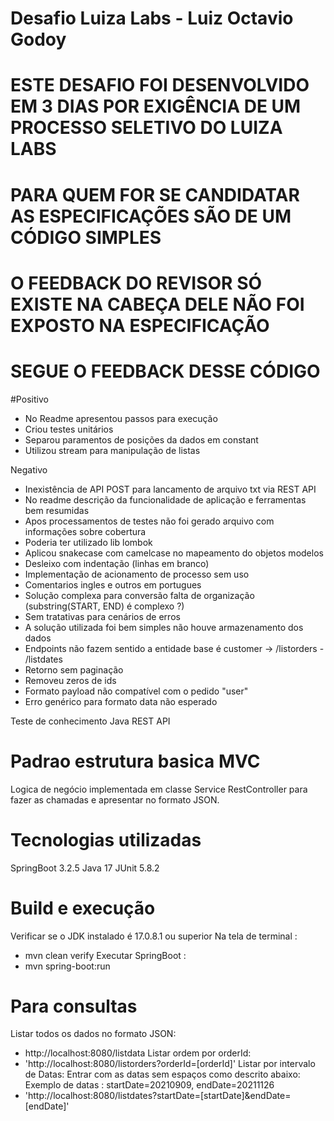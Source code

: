 # Desafio Luiza Labs - Luiz Octavio Godoy

# ESTE DESAFIO FOI DESENVOLVIDO EM 3 DIAS POR EXIGÊNCIA DE UM PROCESSO SELETIVO DO LUIZA LABS
# PARA QUEM FOR SE CANDIDATAR AS ESPECIFICAÇÕES SÃO DE UM CÓDIGO SIMPLES 
# O FEEDBACK DO REVISOR SÓ EXISTE NA CABEÇA DELE NÃO FOI EXPOSTO NA ESPECIFICAÇÃO
# SEGUE O FEEDBACK DESSE CÓDIGO

#Positivo
- No Readme apresentou passos para execução
- Criou testes unitários
- Separou paramentos de posições da dados em constant
- Utilizou stream para manipulação de listas

Negativo
 - Inexistência de API POST para lancamento de arquivo txt via REST API
 - No readme descrição da funcionalidade de aplicação e ferramentas bem resumidas
 - Apos processamentos de testes não foi gerado arquivo com informações sobre cobertura
 - Poderia ter utilizado lib lombok
 - Aplicou snakecase com camelcase no mapeamento do objetos modelos
 - Desleixo com indentação (linhas em branco) 
 - Implementação de acionamento de processo sem uso
 - Comentarios ingles e outros em portugues
 - Solução complexa para conversão falta de organização (substring(START, END) é complexo ?)
 - Sem tratativas para cenários de erros
 - A solução utilizada foi bem simples não houve armazenamento dos dados
 - Endpoints não fazem sentido a entidade base é customer -> /listorders - /listdates
 - Retorno sem paginação
 - Removeu zeros de ids
 - Formato payload não compatível com o pedido "user"
 - Erro genérico para formato data não esperado


Teste de conhecimento Java REST API
# Padrao estrutura basica MVC
Logica de negócio implementada em classe Service
RestController para fazer as chamadas e apresentar no formato JSON.

# Tecnologias utilizadas
SpringBoot 3.2.5
Java 17
JUnit 5.8.2 

# Build e execução
  Verificar se o JDK instalado é 17.0.8.1 ou superior
   Na tela de terminal :
   - mvn clean verify
   Executar SpringBoot :
   - mvn spring-boot:run

# Para consultas 
 Listar todos os dados no formato JSON:
 -  http://localhost:8080/listdata
 Listar ordem por orderId:
 - 'http://localhost:8080/listorders?orderId=[orderId]'
 Listar por intervalo de Datas:
 Entrar com as datas sem espaços como descrito abaixo:
  Exemplo de datas : startDate=20210909, endDate=20211126
 - 'http://localhost:8080/listdates?startDate=[startDate]&endDate=[endDate]'

